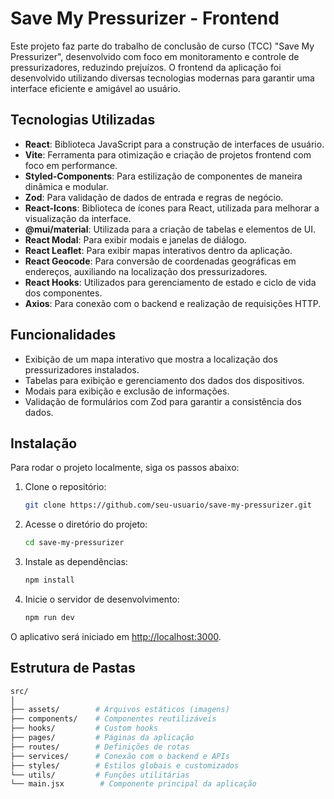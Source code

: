 # Save My Pressurizer - Frontend

Este projeto faz parte do trabalho de conclusão de curso (TCC) "Save My Pressurizer", desenvolvido com foco em monitoramento e controle de pressurizadores, reduzindo prejuízos. O frontend da aplicação foi desenvolvido utilizando diversas tecnologias modernas para garantir uma interface eficiente e amigável ao usuário.

## Tecnologias Utilizadas

- **React**: Biblioteca JavaScript para a construção de interfaces de usuário.
- **Vite**: Ferramenta para otimização e criação de projetos frontend com foco em performance.
- **Styled-Components**: Para estilização de componentes de maneira dinâmica e modular.
- **Zod**: Para validação de dados de entrada e regras de negócio.
- **React-Icons**: Biblioteca de ícones para React, utilizada para melhorar a visualização da interface.
- **@mui/material**: Utilizada para a criação de tabelas e elementos de UI.
- **React Modal**: Para exibir modais e janelas de diálogo.
- **React Leaflet**: Para exibir mapas interativos dentro da aplicação.
- **React Geocode**: Para conversão de coordenadas geográficas em endereços, auxiliando na localização dos pressurizadores.
- **React Hooks**: Utilizados para gerenciamento de estado e ciclo de vida dos componentes.
- **Axios**: Para conexão com o backend e realização de requisições HTTP.

## Funcionalidades

- Exibição de um mapa interativo que mostra a localização dos pressurizadores instalados.
- Tabelas para exibição e gerenciamento dos dados dos dispositivos.
- Modais para exibição e exclusão de informações.
- Validação de formulários com Zod para garantir a consistência dos dados.

## Instalação

Para rodar o projeto localmente, siga os passos abaixo:

1. Clone o repositório:

   ```bash
   git clone https://github.com/seu-usuario/save-my-pressurizer.git

2. Acesse o diretório do projeto:
   ```bash
   cd save-my-pressurizer

3. Instale as dependências:
   ```bash
   npm install

4. Inicie o servidor de desenvolvimento:
   ```bash
   npm run dev

O aplicativo será iniciado em [http://localhost:3000](http://localhost:3000).

## Estrutura de Pastas

```bash
src/
│
├── assets/        # Arquivos estáticos (imagens)
├── components/    # Componentes reutilizáveis
├── hooks/         # Custom hooks
├── pages/         # Páginas da aplicação
├── routes/        # Definições de rotas
├── services/      # Conexão com o backend e APIs
├── styles/        # Estilos globais e customizados
└── utils/         # Funções utilitárias
└── main.jsx        # Componente principal da aplicação
